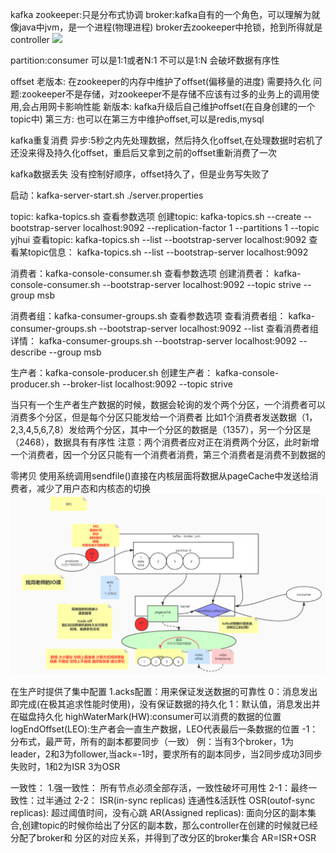 kafka
zookeeper:只是分布式协调
broker:kafka自有的一个角色，可以理解为就像java中jvm，是一个进程(物理进程)
       broker去zookeeper中抢锁，抢到所得就是controller
![](../../../resources/kafka/broker.png)

partition:consumer 
可以是1:1或者N:1
不可以是1:N 会破坏数据有序性

offset
老版本: 在zookeeper的内存中维护了offset(偏移量的进度) 需要持久化
  问题:zookeeper不是存储，对zookeeper不是存储不应该有过多的业务上的调用使用,会占用网卡影响性能
新版本: kafka升级后自己维护offset(在自身创建的一个topic中)
第三方: 也可以在第三方中维护offset,可以是redis,mysql

kafka重复消费
异步:5秒之内先处理数据，然后持久化offset,在处理数据时宕机了还没来得及持久化offset，重启后又拿到之前的offset重新消费了一次

kafka数据丢失
没有控制好顺序，offset持久了，但是业务写失败了




启动：kafka-server-start.sh ./server.properties 


topic: kafka-topics.sh 查看参数选项
创建topic: 
          kafka-topics.sh --create --bootstrap-server localhost:9092 --replication-factor 1 --partitions 1 --topic yjhui
查看topic: 
          kafka-topics.sh --list --bootstrap-server localhost:9092
查看某topic信息：
          kafka-topics.sh --list --bootstrap-server localhost:9092


消费者：kafka-console-consumer.sh 查看参数选项
创建消费者：
         kafka-console-consumer.sh --bootstrap-server localhost:9092 --topic strive --group msb

消费者组：kafka-consumer-groups.sh 查看参数选项
查看消费者组：
           kafka-consumer-groups.sh  --bootstrap-server localhost:9092 --list
查看消费者组详情：
kafka-consumer-groups.sh  --bootstrap-server localhost:9092 --describe --group msb


生产者：kafka-console-producer.sh 
创建生产者：
         kafka-console-producer.sh  --broker-list localhost:9092 --topic strive

当只有一个生产者生产数据的时候，数据会轮询的发个两个分区，一个消费者可以消费多个分区，但是每个分区只能发给一个消费者
比如1个消费者发送数据（1，2,3,4,5,6,7,8）发给两个分区，其中一个分区的数据是（1357），另一个分区是（2468），数据具有有序性
注意：两个消费者应对正在消费两个分区，此时新增一个消费者，因一个分区只能有一个消费者消费，第三个消费者是消费不到数据的

零拷贝
使用系统调用sendfile()直接在内核层面将数据从pageCache中发送给消费者，减少了用户态和内核态的切换
![](../../../../../resources/kafka/zeroCopy.png)

在生产时提供了集中配置
1.acks配置：用来保证发送数据的可靠性
       0：消息发出即完成(在极其追求性能时使用)，没有保证数据的持久化
       1：默认值，消息发出并在磁盘持久化
          highWaterMark(HW):consumer可以消费的数据的位置
          logEndOffset(LEO):生产者会一直生产数据，LEO代表最后一条数据的位置
      -1：分布式，最严苛，所有的副本都要同步（一致）
          例：当有3个broker，1为leader，2和3为follower,当ack=-1时，要求所有的副本同步，当2同步成功3同步失败时，1和2为ISR
              3为OSR

一致性：
1.强一致性： 所有节点必须全部存活，一致性破坏可用性
2-1：最终一致性：过半通过
2-2：
ISR(in-sync replicas) 连通性&活跃性
OSR(outof-sync replicas): 超过阈值时间，没有心跳
AR(Assigned replicas): 面向分区的副本集合,创建topic的时候你给出了分区的副本数，那么controller在创建的时候就已经分配了broker和
                       分区的对应关系，并得到了改分区的broker集合
AR=ISR+OSR